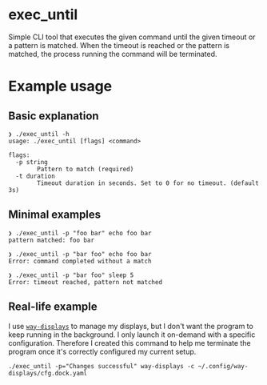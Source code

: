 # exec_until

Simple CLI tool that executes the given command until the given timeout or a pattern is matched. When the timeout is reached or the pattern is matched, the process running the command will be terminated.

# Example usage

## Basic explanation

```
❯ ./exec_until -h
usage: ./exec_until [flags] <command>

flags:
  -p string
        Pattern to match (required)
  -t duration
        Timeout duration in seconds. Set to 0 for no timeout. (default 3s)
```

## Minimal examples

```
❯ ./exec_until -p "foo bar" echo foo bar
pattern matched: foo bar

❯ ./exec_until -p "bar foo" echo foo bar
Error: command completed without a match

❯ ./exec_until -p "bar foo" sleep 5
Error: timeout reached, pattern not matched
```

## Real-life example

I use [`way-displays`](https://github.com/alex-courtis/way-displays) to manage my displays, but I don't want the program to keep running in the background. I only launch it on-demand with a specific configuration. Therefore I created this command to help me terminate the program once it's correctly configured my current setup.

```
./exec_until -p="Changes successful" way-displays -c ~/.config/way-displays/cfg.dock.yaml
```
